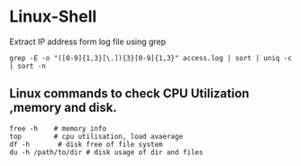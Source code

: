 # Linux-Shell

Extract IP address form log file using grep

```
grep -E -o "([0-9]{1,3}[\.]){3}[0-9]{1,3}" access.log | sort | uniq -c | sort -n
```
## Linux commands to check CPU Utilization ,memory and disk.
```
free -h    # memory info
top        # cpu utilisation, load avaerage
df -h       # disk free of file system
du -h /path/to/dir # disk usage of dir and files
```



